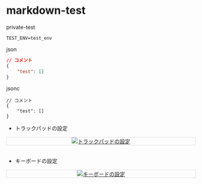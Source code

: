 # markdown-test
private-test

```shell
TEST_ENV=test_env
```

json
```JSON with Comments:
// コメント
{
    "test": []
}
```

jsonc
```jsonc
// コメント
{
    "test": []
}
```

- トラックパッドの設定

<div align="center" style="border:1px solid rgb(221, 221, 221);">
    <a href="https://youtu.be/g5jfXoJ_pv8"><img src="https://www.gstatic.com/youtube/img/branding/youtubelogo/svg/youtubelogo.svg" alt="トラックパッドの設定"></a>
</div>

<br>

- キーボードの設定

<div align="center" style="border:1px solid rgb(221, 221, 221);">
    <a href="https://youtu.be/MQtYH4foLto"><img src="https://www.gstatic.com/youtube/img/branding/youtubelogo/svg/youtubelogo.svg" alt="キーボードの設定"></a>
</div>

<br>
